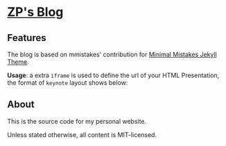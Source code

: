 # [ZP's Blog](ZPdesu.github.io)

<!-- [![Build Status](https://travis-ci.org/hijiangtao/hijiangtao.github.io.svg?branch=master)](https://travis-ci.org/hijiangtao/hijiangtao.github.io) -->

## Features

The blog is based on mmistakes' contribution for [Minimal Mistakes Jekyll Theme](https://github.com/mmistakes/minimal-mistakes).

**Usage**: a extra `iframe` is used to define the url of your HTML Presentation, the format of `keynote` layout shows below: 


## About
This is the source code for my personal website.

Unless stated otherwise, all content is MIT-licensed.
